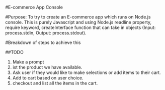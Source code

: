 #E-commerce App Console

#Purpose: To try to create an E-commerce app which runs on Node.js console. This is purely Javascript and using Node.js readline property, 
require keyword, createInterface function that can take in objects
(Input: process.stdin, Output: process.stdout).


#Breakdown of steps to achieve this

##TODO

1. Make a prompt
2. ist the product we have available.
3. Ask user if they would like to make selections or add items to their cart.
4. Add to cart based on user choice.
5. checkout and list all the items in the cart.
